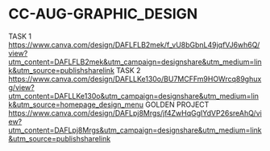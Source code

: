 # CC-AUG-GRAPHIC_DESIGN
TASK 1
https://www.canva.com/design/DAFLFLB2mek/f_vU8bGbnL49jqfVJ6wh6Q/view?utm_content=DAFLFLB2mek&utm_campaign=designshare&utm_medium=link&utm_source=publishsharelink
TASK 2
https://www.canva.com/design/DAFLLKe130o/BU7MCFFm9HOWrcq89ghuxg/view?utm_content=DAFLLKe130o&utm_campaign=designshare&utm_medium=link&utm_source=homepage_design_menu 
GOLDEN PROJECT
https://www.canva.com/design/DAFLpj8Mrgs/jf4ZwHqGgIYdVP26sreAhQ/view?utm_content=DAFLpj8Mrgs&utm_campaign=designshare&utm_medium=link&utm_source=publishsharelink
